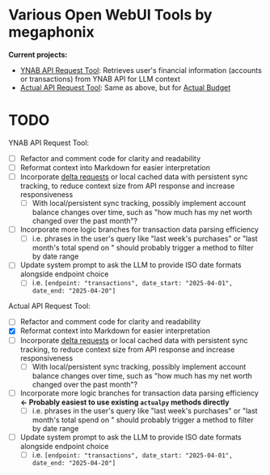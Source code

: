 # Various Open WebUI Tools by megaphonix

**Current projects:**

* [YNAB API Request Tool](https://openwebui.com/t/megaphonix/ynab_api_request): Retrieves user's financial information (accounts or transactions) from YNAB API for LLM context
* [Actual API Request Tool](https://openwebui.com/t/megaphonix/actual_api_request): Same as above, but for [Actual Budget](https://actualbudget.com)

# TODO

YNAB API Request Tool:
  - [ ] Refactor and comment code for clarity and readability
  - [ ] Reformat context into Markdown for easier interpretation
  - [ ] Incorporate [delta requests](https://api.ynab.com/#deltas) or local cached data with persistent sync tracking, to reduce context size from API response and increase responsiveness
    - [ ] With local/persistent sync tracking, possibly implement account balance changes over time, such as "how much has my net worth changed over the past month"?
  - [ ] Incorporate more logic branches for transaction data parsing efficiency
    - [ ] i.e. phrases in the user's query like "last week's purchases" or "last month's total spend on <category>" should probably trigger a method to filter by date range
  - [ ] Update system prompt to ask the LLM to provide ISO date formats alongside endpoint choice
    - [ ] i.e. `[endpoint: "transactions", date_start: "2025-04-01", date_end: "2025-04-20"]`

Actual API Request Tool:
  - [ ] Refactor and comment code for clarity and readability
  - [x] Reformat context into Markdown for easier interpretation
  - [ ] Incorporate [delta requests](https://api.ynab.com/#deltas) or local cached data with persistent sync tracking, to reduce context size from API response and increase responsiveness
    - [ ] With local/persistent sync tracking, possibly implement account balance changes over time, such as "how much has my net worth changed over the past month"?
  - [ ] Incorporate more logic branches for transaction data parsing efficiency **<- Probably easiest to use existing `actualpy` methods directly**
    - [ ] i.e. phrases in the user's query like "last week's purchases" or "last month's total spend on <category>" should probably trigger a method to filter by date range
  - [ ] Update system prompt to ask the LLM to provide ISO date formats alongside endpoint choice
    - [ ] i.e. `[endpoint: "transactions", date_start: "2025-04-01", date_end: "2025-04-20"]`
